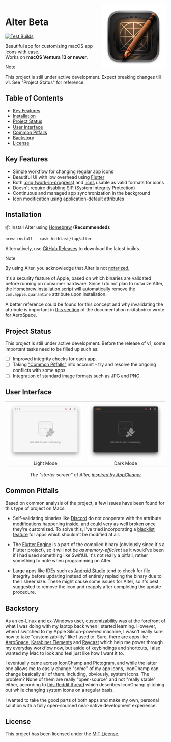 <img src="macos/Runner/Assets.xcassets/AppIcon.appiconset/icon_512x512@2x.png" width="40%" height="40%" align="right" alt="Alter Icon">

# Alter Beta

[![Test Builds](https://github.com/hitblast/Alter/actions/workflows/build.yml/badge.svg)](https://github.com/hitblast/Alter/actions/workflows/build.yml)

Beautiful app for customizing macOS app icons with ease. <br>
Works on **macOS Ventura 13 or newer.**

> [!NOTE]
> This project is still under active development. Expect breaking changes till v1. See "Project Status" for reference.

## Table of Contents

- [Key Features](#key-features)
- [Installation](#installation)
- [Project Status](#project-status)
- [User Interface](#user-interface)
- [Common Pitfalls](#common-pitfalls)
- [Backstory](#backstory)
- [License](#license)

## Key Features

- [Simple workflow]() for changing regular app icons
- Beautiful UI with low overhead using [Flutter](https://flutter.dev/)
- Both [.png (work-in-progress)]() and [.icns]() usable as valid formats for icons
- Doesn't require disabling SIP (System Integrity Protection)
- Continuous and managed app synchronization in the background
- Icon modification using application-default attributes

## Installation

📦 Install Alter using [Homebrew](https://brew.sh/) **(Recommended)**:

```
brew install --cask hitblast/tap/alter
```

Alternatively, use [GitHub Releases](https://github.com/hitblast/alter/releases) to download the latest builds.

> [!NOTE]
> By using Alter, you acknowledge that Alter is not [notarized.](https://developer.apple.com/documentation/security/notarizing_macos_software_before_distribution)
>
> It's a security feature of Apple, based on which binaries are validated before running on consumer hardware. Since I do not plan to notarize Alter, the [Homebrew installation script]() will automatically remove the `com.apple.quarantine` attribute upon installation.
>
> A better reference could be found for this concept and why invalidating the attribute is important in [this section](https://developer.apple.com/documentation/security/notarizing_macos_software_before_distribution) of the documentation nikitabobko wrote for AeroSpace.

## Project Status

This project is still under active development. Before the release of v1, some important tasks need to be filled up such as:

- [ ] Improved integrity checks for each app.
- [ ] Taking ["Common Pitfalls"](#common-pitfalls) into account - try and resolve the ongoing conflicts with some apps.
- [ ] Integration of standard image formats such as JPG and PNG.

## User Interface

<div align="center">
    <table>
        <tr>
            <td align="center">
                <img src="static/demo_starter_screen_light.png">
                <br>
                Light Mode
            </td>
            <td align="center">
                <img src="static/demo_starter_screen_dark.png">
                <br>
                Dark Mode
            </td>
        </tr>
    </table>
    <i>The "starter screen" of Alter, <a href="https://freemacsoft.net/appcleaner">inspired by AppCleaner</a></i>
</div>

## Common Pitfalls

Based on common analysis of the project, a few issues have been found for this type of project on Macs:

- Self-validating binaries like [Discord]() do not cooperate with the attribute
modifications happening inside, and could very as well broken once they're
customized. To solve this, I've tried incorporating a [blacklist feature]() for
apps which shouldn't be modified at all.

- The [Flutter Engine](https://github.com/flutter/engine) is a part of the
compiled binary (obviously since it's a Flutter project), so it will not be *as
memory-efficient* as it would've been if I had used something like SwiftUI. It's
not really a pitfall, rather something to note when programming on Alter.

- Large apps like IDEs such as [Android Studio]() tend to
check for file integrity before updating instead of entirely replacing the
binary due to their sheer size. These might cause some issues for Alter, so it's
best suggested to remove the icon and reapply after completing the update
procedure.

## Backstory
As an ex-Linux and ex-Windows user, customizability was at the forefront of what
I was doing with my laptop back when I started learning. However, when I
switched to my Apple Silicon-powered machine, I wasn't really sure how to take
"customizability" like I used to. Sure, there are apps like
[AeroSpace](https://github.com/nikitabobko/AeroSpace), [Karabiner
Elements](https://karabiner-elements.pqrs.org/) and
[Raycast](https://www.raycast.com/) which help me power through my everyday
workflow now, but aside of keybindings and shortcuts, I also wanted my Mac to
look and feel just like how I want it to.

I eventually came across
[IconChamp](https://www.macenhance.com/iconchamp.html)
and [Pictogram](https://pictogramapp.com/), and while the latter one allows me
to easily change "some" of my app icons, IconChamp can change basically all of
them. Including, obviously, system icons. The problem? None of them are really
"open-source" and not "really stable" either, according to [this Reddit
thread](https://www.reddit.com/r/macapps/comments/1dm1uad/has_iconchamp_been_abandoned/)
which describes IconChamp glitching out while changing system icons on a regular
basis.

I wanted to take the good parts of both apps and make my own, personal solution
with a fully open-sourced near-native development experience.

## License

This project has been licensed under the [MIT License](./LICENSE).
